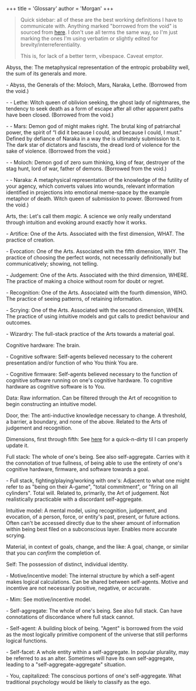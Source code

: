 +++
title = 'Glossary'
author = 'Morgan'
+++
> Quick sidebar: all of these are the best working definitions I have to communicate with. Anything marked "borrowed from the void" is sourced from [here](https://voidgoddess.org/void/). I don't use all terms the same way, so I'm just marking the ones I'm using verbatim or slightly edited for brevity/interreferentiality.
>
> This is, for lack of a better term, vibespace. Caveat emptor.

Abyss, the: The metaphysical representation of the entropic probability well, the sum of its generals and more.

\- Abyss, the Generals of the: Moloch, Mars, Naraka, Lethe. (Borrowed from the void.)

\- \- Lethe: Witch queen of oblivion seeking, the ghost lady of nightmares, the tendency to seek death as a form of escape after all other apparent paths have been closed. (Borrowed from the void.)

\- \- Mars: Demon god of might makes right. The brutal king of patriarchal power, the spirit of “I did it because I could, and because I could, I must.” Defined by defiance of Naraka in a way the is ultimately submission to it. The dark star of dictators and fascists, the dread lord of violence for the sake of violence. (Borrowed from the void.)

\- \- Moloch: Demon god of zero sum thinking, king of fear, destroyer of the stag hunt, lord of war, father of demons. (Borrowed from the void.)

\- \- Naraka: A metaphysical representation of the knowledge of the futility of your agency, which converts values into wounds, relevant information identified in projections into emotional meme-space by the example metaphor of death. Witch queen of submission to power. (Borrowed from the void.)

Arts, the: Let's call them _magic._ A science we only really understand through intuition and evoking around exactly how it works.

\- Artifice: One of the Arts. Associated with the first dimension, WHAT. The practice of creation.

\- Evocation: One of the Arts. Associated with the fifth dimension, WHY. The practice of choosing the perfect words, not necessarily definitionally but communicatively; showing, not telling.

\- Judgement: One of the Arts. Associated with the third dimension, WHERE. The practice of making a choice without room for doubt or regret.

\- Recognition: One of the Arts. Associated with the fourth dimension, WHO. The practice of seeing patterns, of retaining information.

\- Scrying: One of the Arts. Associated with the second dimension, WHEN. The practice of using intuitive models and gut calls to predict behaviour and outcomes.

\- Wizardry: The full-stack practice of the Arts towards a material goal.

Cognitive hardware: The brain.

\- Cognitive software: Self-agents believed necessary to the coherent presentation and/or function of who You think You are.

\- Cognitive firmware: Self-agents believed necessary to the function of cognitive software running on one's cognitive hardware. To cognitive hardware as cognitive software is to You.

Data: Raw information. Can be filtered through the Art of recognition to begin constructing an intuitive model.

Door, the: The anti-inductive knowledge necessary to change. A threshold, a barrier, a boundary, and none of the above. Related to the Arts of judgement and recognition.

Dimensions, first through fifth: See [here](/grimoire/dimensions) for a quick-n-dirty til I can properly update it.

Full stack: The whole of one's being. See also self-aggregate. Carries with it the connotation of true fullness, of being able to use the entirety of one's cognitive hardware, firmware, and software towards a goal.

\- Full stack, fighting/playing/working with one's: Adjacent to what one might refer to as "being on their A-game", "total commitment", or "firing on all cylinders". Total will. Related to, primarily, the Art of judgement. Not realistically practicable with a discordant self-aggregate.

Intuitive model: A mental model, using recognition, judgement, and evocation, of a person, force, or entity's past, present, or future actions. Often can't be accessed directly due to the sheer amount of information within being best filed on a subconscious layer. Enables more accurate scrying.

Material, in context of goals, change, and the like: A goal, change, or similar that you can _confirm_ the completion of.

Self: The possession of distinct, individual identity.

\- Motive/incentive model: The internal structure by which a self-agent makes logical calculations. Can be shared between self-agents. Motive and incentive are not necessarily positive, negative, or accurate.

\- Mim: See motive/incentive model.

\- Self-aggregate: The whole of one's being. See also full stack. Can have connotations of discordance where full stack cannot.

\- Self-agent: A building block of being. "Agent" is borrowed from the void as the most logically primitive component of the universe that still performs logical functions.

\- Self-facet: A whole entity within a self-aggregate. In popular plurality, may be referred to as an alter. Sometimes will have its own self-aggregate, leading to a "self-aggregate-aggregate" situation.

\- You, capitalized: The conscious portions of one's self-aggregate. What traditional psychology would be likely to classify as the ego.
